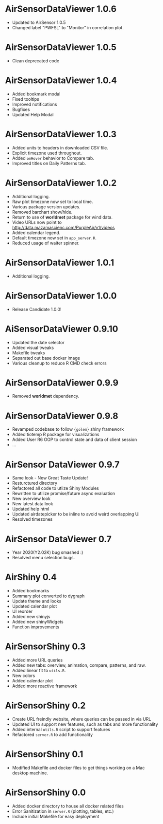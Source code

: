 # AirSensorDataViewer 1.0.6

* Updated to AirSensor 1.0.5
* Changed label "PWFSL" to "Monitor" in correlation plot.

# AirSensorDataViewer 1.0.5 

* Clean deprecated code

# AirSensorDataViewer 1.0.4

* Added bookmark modal
* Fixed tooltips
* Improved notifications
* Bugfixes
* Updated Help Modal

# AirSensorDataViewer 1.0.3

* Added units to headers in downloaded CSV file.
* Explicit timezone used throughout.
* Added `onHover` behavior to Compare tab.
* Improved titles on Daily Patterns tab.

# AirSensorDataViewer 1.0.2

* Additional logging.
* Raw plot timezone now set to local time.
* Various package version updates.
* Removed barchart show/hide.
* Return to use of **worldmet** package for wind data.
* Video URLs now point to http://data.mazamascienc.com/PurpleAir/v1/videos
* Added calendar legend.
* Default timezone now set in `app_server.R`.
* Reduced usage of waiter spinner.

# AirSensorDataViewer 1.0.1

* Additional logging.

# AirSensorDataViewer 1.0.0

* Release Candidate 1.0.0!

# AiSensorDataViewer 0.9.10

* Updated the date selector
* Added visual tweaks
* Makefile tweaks
* Separated out base docker image
* Various cleanup to reduce R CMD check errors

# AirSensorDataViewer 0.9.9

* Removed **worldmet** dependency.

# AirSensorDataViewer 0.9.8

* Revamped codebase to follow `{golem}` shiny framework
* Added tiotemp R package for visualizations
* Added User R6 OOP to control state and data of client session
* ...

# AirSensor DataViewer 0.9.7

* Same look - New Great Taste Update!
* Resturctured directory
* Refactored all code to utlize Shiny Modules
* Rewritten to utilize promise/future async evaluation 
* New overview look
* New latest data look
* Updated help html
* Updated airdatepicker to be inline to avoid weird overlapping UI
* Resolved timezones

# AirSensor DataViewer 0.7

* Year 2020(Y2.02K) bug smashed :)
* Resolved menu selection bugs. 

# AirShiny 0.4

* Added bookmarks
* Summary plot converted to dygraph
* Update theme and looks 
* Updated calendar plot
* UI reorder
* Added new shinyjs
* Added new shinyWidgets
* Function improvements

# AirSensorShiny 0.3

* Added more URL queries
* Added new tabs: overview, animation, compare, patterns, and raw. 
* Added linear fit to `utils.R`.
* New colors 
* Added calendar plot 
* Added more reactive framework

# AirSensorShiny 0.2 

* Create URL freindly website, where queries can be passed in via URL
* Updated UI to support new features, such as tabs and more functionality
* Added internal `utils.R` script to support features
* Refactored `server.R` to add functionality

# AirSensorShiny 0.1
 
* Modified Makefile and docker files to get things working on
  a Mac desktop machine.

# AirSensorShiny 0.0
 
* Added docker directory to house all docker related files
* Error Sanitization in `server.R` (plotting, tables, etc.)
* Include initial Makefile for easy deployment 
